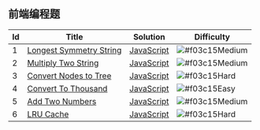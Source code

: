 ## 前端编程题

| Id  | Title  | Solution  | Difficulty  |
| ------------ | ------------ | ------------ | ------------ |
|1|[Longest Symmetry String](https://www.nowcoder.com/questionTerminal/93f6c5b032bf473696373ab0d834b0fc)|[JavaScript](./src/1LongestSymmetryString/src.js)|![#f03c15](https://placehold.it/15/F0AD4E/000000?text=+)Medium|
|2|[Multiply Two String](https://www.nowcoder.com/questionTerminal/ff74b3d786de4a30b4cd49b8ad97467f)|[JavaScript](./src/2MultiplyTwoString/src.js)|![#f03c15](https://placehold.it/15/F0AD4E/000000?text=+)Medium|
|3|[Convert Nodes to Tree](./src/3ConvertNodestoTree/src.js)|[JavaScript](./src/3ConvertNodestoTree/src.js)|![#f03c15](https://placehold.it/15/D9534F/000000?text=+)Hard|
|4|[Convert To Thousand](./src/4ConvertToThousand/src.js)|[JavaScript](https://www.nowcoder.com/questionTerminal/5604722dfb534b438eeb044b115a3587)|![#f03c15](https://placehold.it/15/5CB85C/000000?text=+)Easy|
|5|[Add Two Numbers](https://leetcode.com/problems/add-two-numbers/)|[JavaScript](./src/5AddTwoNumbers/src.js)|![#f03c15](https://placehold.it/15/F0AD4E/000000?text=+)Medium|
|6|[LRU Cache](https://leetcode.com/problems/lru-cache/)|[JavaScript](./src/6LRUCache/src.js)|![#f03c15](https://placehold.it/15/D9534F/000000?text=+)Hard|